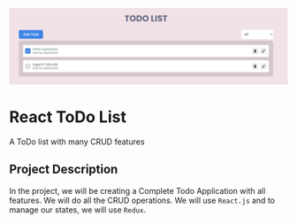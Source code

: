 ![React ToDo List](public/banner.png)

# React ToDo List

A ToDo list with many CRUD features

## Project Description

In the project, we will be creating a Complete Todo Application with all features. We will do all the CRUD operations. We will use `React.js` and to manage our states, we will use `Redux`.
